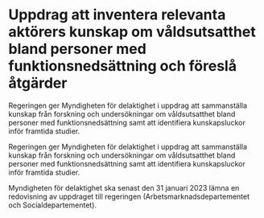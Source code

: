 # Uppdrag att inventera relevanta aktörers kunskap om våldsutsatthet bland personer med funktionsnedsättning och föreslå åtgärder

Regeringen ger Myndigheten för delaktighet i uppdrag att sammanställa kunskap från forskning och undersökningar om våldsutsatthet bland personer med funktionsnedsättning samt att identifiera kunskapsluckor inför framtida studier.

Regeringen ger Myndigheten för delaktighet i uppdrag att sammanställa kunskap från forskning och undersökningar om våldsutsatthet bland personer med funktionsnedsättning samt att identifiera kunskapsluckor inför framtida studier.

Myndigheten för delaktighet ska senast den 31 januari 2023 lämna en redovisning av uppdraget till regeringen (Arbetsmarknadsdepartementet och Socialdepartementet).

